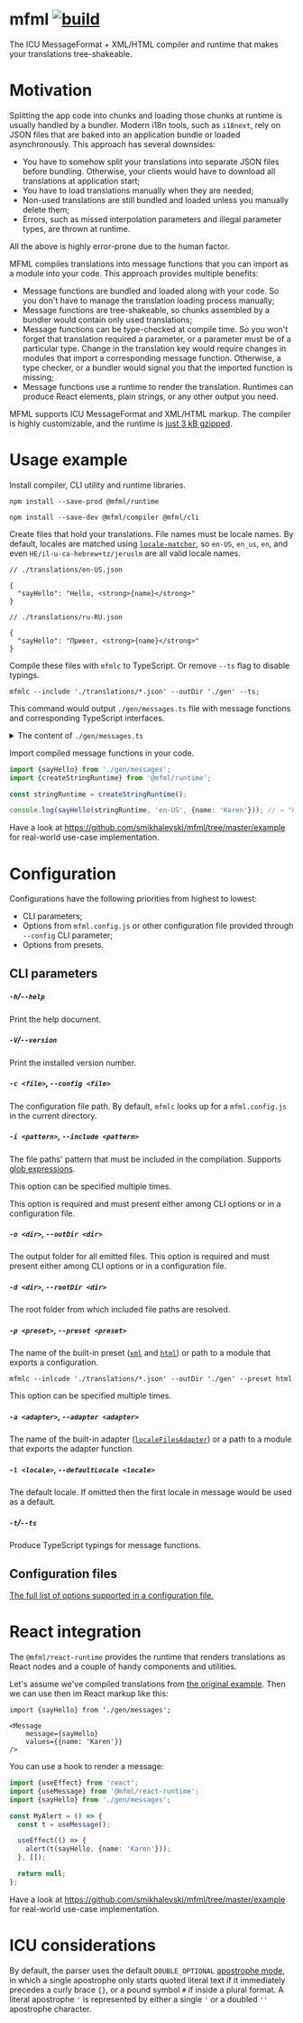# mfml [![build](https://github.com/smikhalevski/mfml/actions/workflows/master.yml/badge.svg?branch=master&event=push)](https://github.com/smikhalevski/mfml/actions/workflows/master.yml)

The ICU MessageFormat + XML/HTML compiler and runtime that makes your translations tree-shakeable.

# Motivation

Splitting the app code into chunks and loading those chunks at runtime is usually handled by a bundler. Modern i18n
tools, such as `i18next`, rely on JSON files that are baked into an application bundle or loaded asynchronously. This
approach has several downsides:

- You have to somehow split your translations into separate JSON files before bundling. Otherwise, your clients would
  have to download all translations at application start;
- You have to load translations manually when they are needed;
- Non-used translations are still bundled and loaded unless you manually delete them;
- Errors, such as missed interpolation parameters and illegal parameter types, are thrown at runtime.

All the above is highly error-prone due to the human factor.

MFML compiles translations into message functions that you can import as a module into your code. This approach provides
multiple benefits:

- Message functions are bundled and loaded along with your code. So you don't have to manage the translation loading
  process manually;
- Message functions are tree-shakeable, so chunks assembled by a bundler would contain only used translations;
- Message functions can be type-checked at compile time. So you won't forget that translation required a parameter, or a
  parameter must be of a particular type. Change in the translation key would require changes in modules that import a
  corresponding message function. Otherwise, a type checker, or a bundler would signal you that the imported function is
  missing;
- Message functions use a runtime to render the translation. Runtimes can produce React elements, plain strings, or any
  other output you need.

MFML supports ICU MessageFormat and XML/HTML markup. The compiler is highly customizable, and the runtime
is [just 3 kB gzipped](https://bundlephobia.com/result?p=@mfml/runtime).

# Usage example

Install compiler, CLI utility and runtime libraries.

```shell
npm install --save-prod @mfml/runtime 

npm install --save-dev @mfml/compiler @mfml/cli 
```

Create files that hold your translations. File names must be locale names. By default, locales are matched
using [`locale-matcher`](https://github.com/smikhalevski/locale-matcher), so `en-US`, `en_us`, `en`, and
even `HE/il-u-ca-hebrew+tz/jeruslm` are all valid locale names.

```json5
// ./translations/en-US.json

{
  "sayHello": "Hello, <strong>{name}</strong>"
}
```

```json5
// ./translations/ru-RU.json

{
  "sayHello": "Привет, <strong>{name}</strong>"
}
```

Compile these files with `mfmlc` to TypeScript. Or remove `--ts` flag to disable typings.

```shell
mfmlc --include './translations/*.json' --outDir './gen' --ts;
```

This command would output `./gen/messages.ts` file with message functions and corresponding TypeScript interfaces.

<details>
<summary>The content of <code>./gen/messages.ts</code></summary>
<p>

```ts
import {MessageFunction} from '@mfml/runtime';

const b = 'en-US';
const d = [b, 'ru-RU'];

export interface SayHelloValues {
  name: unknown;
}

let sayHello: MessageFunction<SayHelloValues> = (runtime, locale, values) => {
  const {f, e, a, l} = runtime;
  const {name: g} = values;
  return l(locale, d) === 1
      ? f('Привет, ', e('strong', null, a(locale, g)))
      : f('Hello, ', e('strong', null, a(b, g)));
};

export {sayHello};
```

</p>
</details>

Import compiled message functions in your code.

```ts
import {sayHello} from './gen/messages';
import {createStringRuntime} from '@mfml/runtime';

const stringRuntime = createStringRuntime();

console.log(sayHello(stringRuntime, 'en-US', {name: 'Karen'})); // → "Hello, Karen!"
```

Have a look at https://github.com/smikhalevski/mfml/tree/master/example for real-world use-case implementation.

# Configuration

Configurations have the following priorities from highest to lowest:

- CLI parameters;
- Options from `mfml.config.js` or other configuration file provided through `--config` CLI parameter;
- Options from presets.

## CLI parameters

##### `-h`/`--help`

Print the help document.

##### `-V`/`--version`

Print the installed version number.

##### `-c <file>`, `--config <file>`

The configuration file path. By default, `mfmlc` looks up for a `mfml.config.js` in the current directory.

##### `-i <pattern>`, `--include <pattern>`

The file paths' pattern that must be included in the compilation.
Supports [glob expressions](https://github.com/isaacs/node-glob).

This option can be specified multiple times.

This option is required and must present either among CLI options or in a configuration file.

##### `-o <dir>`, `--outDir <dir>`

The output folder for all emitted files. This option is required and must present either among CLI options or in a
configuration file.

##### `-d <dir>`, `--rootDir <dir>`

The root folder from which included file paths are resolved.

##### `-p <preset>`, `--preset <preset>`

The name of the built-in preset ([`xml`](./packages/cli/src/main/presets/xml.ts) and
[`html`](./packages/cli/src/main/presets/html.ts)) or path to a module that exports a configuration.

```shell
mfmlc --inlcude './translations/*.json' --outDir './gen' --preset html
```

This option can be specified multiple times.

##### `-a <adapter>`, `--adapter <adapter>`

The name of the built-in adapter ([`localeFilesAdapter`](./packages/cli/src/main/adapters/localeFilesAdapter.ts))
or a path to a module that exports the adapter function.

##### `-l <locale>`, `--defaultLocale <locale>`

The default locale. If omitted then the first locale in message would be used as a default.

##### `-t`/`--ts`

Produce TypeScript typings for message functions.

## Configuration files

[The full list of options supported in a configuration file.](https://smikhalevski.github.io/mfml/interfaces/IConfig.html)

# React integration

The `@mfml/react-runtime` provides the runtime that renders translations as React nodes and a couple of handy components
and utilities.

Let's assume we've compiled translations from [the original example](#usage-example). Then we can use then im React
markup like this:

```tsx
import {sayHello} from './gen/messages';

<Message
    message={sayHello}
    values={{name: 'Karen'}}
/>
```

You can use a hook to render a message:

```ts
import {useEffect} from 'react';
import {useMessage} from '@mfml/react-runtime';
import {sayHello} from './gen/messages';

const MyAlert = () => {
  const t = useMessage();

  useEffect(() => {
    alert(t(sayHello, {name: 'Karen'}));
  }, []);

  return null;
};
```

Have a look at https://github.com/smikhalevski/mfml/tree/master/example for real-world use-case implementation.

# ICU considerations

By default, the parser uses the
default `DOUBLE_OPTIONAL` [apostrophe mode](http://site.icu-project.org/design/formatting/messageformat/newsyntax), in
which a single apostrophe only starts quoted literal text if it immediately precedes a curly brace `{}`, or a pound
symbol `#` if inside a plural format. A literal apostrophe `'` is represented by either a single `'` or a doubled `''`
apostrophe character.

